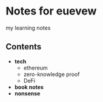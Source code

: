 # Notes for euevew
my learning notes

## Contents
- **tech**
    - ethereum
    - zero-knowledge proof
    - DeFi
- **book notes**
- **nonsense**

